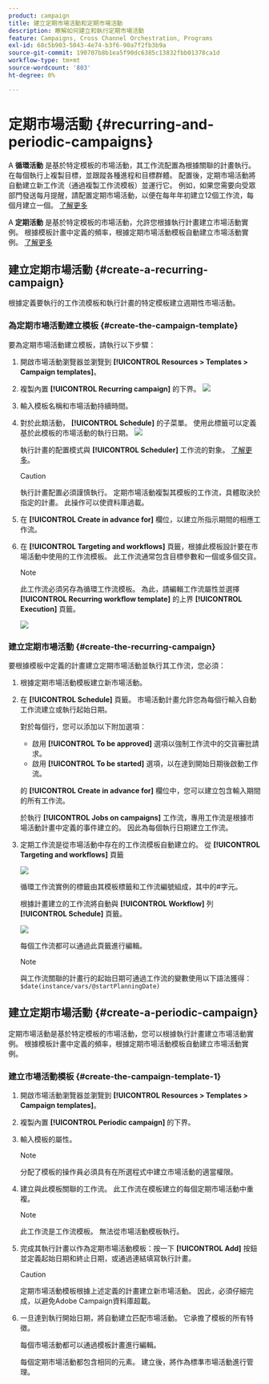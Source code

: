 ```yaml
---
product: campaign
title: 建立定期市場活動和定期市場活動
description: 瞭解如何建立和執行定期市場活動
feature: Campaigns, Cross Channel Orchestration, Programs
exl-id: 68c5b903-5043-4e74-b3f6-90a7f2fb3b9a
source-git-commit: 190707b8b1ea5f90dc6385c13832fbb01378ca1d
workflow-type: tm+mt
source-wordcount: '803'
ht-degree: 0%

---
```


# 定期市場活動 {#recurring-and-periodic-campaigns}

A **循環活動** 是基於特定模板的市場活動，其工作流配置為根據關聯的計畫執行。 在每個執行上複製目標，並跟蹤各種進程和目標群體。  配置後，定期市場活動將自動建立新工作流（通過複製工作流模板）並運行它。 例如，如果您需要向受眾部門發送每月提醒，請配置定期市場活動，以便在每年年初建立12個工作流，每個月建立一個。 [了解更多](#create-a-recurring-campaign)

A **定期活動** 是基於特定模板的市場活動，允許您根據執行計畫建立市場活動實例。 根據模板計畫中定義的頻率，根據定期市場活動模板自動建立市場活動實例。 [了解更多](#create-a-periodic-campaign)

## 建立定期市場活動 {#create-a-recurring-campaign}

根據定義要執行的工作流模板和執行計畫的特定模板建立週期性市場活動。

### 為定期市場活動建立模板 {#create-the-campaign-template}

要為定期市場活動建立模板，請執行以下步驟：

1. 開啟市場活動瀏覽器並瀏覽到 **[!UICONTROL Resources > Templates > Campaign templates]**。
1. 複製內置 **[!UICONTROL Recurring campaign]** 的下界。
   ![](assets/recurring-campaign-duplicate.png)
1. 輸入模板名稱和市場活動持續時間。
1. 對於此類活動， **[!UICONTROL Schedule]** 的子菜單。 使用此標籤可以定義基於此模板的市場活動的執行日期。
   ![](assets/recurring-campaign-schedule.png)

   執行計畫的配置模式與 **[!UICONTROL Scheduler]** 工作流的對象。 [了解更多](../workflow/scheduler.md)。

   >[!CAUTION]
   >
   >執行計畫配置必須謹慎執行。 定期市場活動複製其模板的工作流，具體取決於指定的計畫。 此操作可以使資料庫過載。

1. 在 **[!UICONTROL Create in advance for]** 欄位，以建立所指示期間的相應工作流。
1. 在 **[!UICONTROL Targeting and workflows]** 頁籤，根據此模板設計要在市場活動中使用的工作流模板。 此工作流通常包含目標參數和一個或多個交貨。

   >[!NOTE]
   >
   >此工作流必須另存為循環工作流模板。 為此，請編輯工作流屬性並選擇 **[!UICONTROL Recurring workflow template]** 的上界 **[!UICONTROL Execution]** 頁籤。

   ![](assets/recurring-campaign-wf-properties.png)

### 建立定期市場活動 {#create-the-recurring-campaign}

要根據模板中定義的計畫建立定期市場活動並執行其工作流，您必須：

1. 根據定期市場活動模板建立新市場活動。
1. 在 **[!UICONTROL Schedule]** 頁籤。 市場活動計畫允許您為每個行輸入自動工作流建立或執行起始日期。

   對於每個行，您可以添加以下附加選項：

   * 啟用 **[!UICONTROL To be approved]** 選項以強制工作流中的交貨審批請求。
   * 啟用 **[!UICONTROL To be started]** 選項，以在達到開始日期後啟動工作流。

   的 **[!UICONTROL Create in advance for]** 欄位中，您可以建立包含輸入期間的所有工作流。

   於執行 **[!UICONTROL Jobs on campaigns]** 工作流，專用工作流是根據市場活動計畫中定義的事件建立的。 因此為每個執行日期建立工作流。

1. 定期工作流是從市場活動中存在的工作流模板自動建立的。 從 **[!UICONTROL Targeting and workflows]** 頁籤

   ![](assets/recurring-wf-created.png)

   循環工作流實例的標籤由其模板標籤和工作流編號組成，其中的#字元。

   根據計畫建立的工作流將自動與 **[!UICONTROL Workflow]** 列 **[!UICONTROL Schedule]** 頁籤。

   ![](assets/recurring-wf-schedule-executed.png)

   每個工作流都可以通過此頁籤進行編輯。

   >[!NOTE]
   >
   >與工作流關聯的計畫行的起始日期可通過工作流的變數使用以下語法獲得：\
   >`$date(instance/vars/@startPlanningDate)`

## 建立定期市場活動 {#create-a-periodic-campaign}

定期市場活動是基於特定模板的市場活動，您可以根據執行計畫建立市場活動實例。 根據模板計畫中定義的頻率，根據定期市場活動模板自動建立市場活動實例。

### 建立市場活動模板 {#create-the-campaign-template-1}

1. 開啟市場活動瀏覽器並瀏覽到 **[!UICONTROL Resources > Templates > Campaign templates]**。
1. 複製內置 **[!UICONTROL Periodic campaign]** 的下界。
1. 輸入模板的屬性。

   >[!NOTE]
   >
   >分配了模板的操作員必須具有在所選程式中建立市場活動的適當權限。

1. 建立與此模板關聯的工作流。 此工作流在模板建立的每個定期市場活動中重複。

   >[!NOTE]
   >
   >此工作流是工作流模板。 無法從市場活動模板執行。

1. 完成其執行計畫以作為定期市場活動模板：按一下 **[!UICONTROL Add]** 按鈕並定義起始日期和終止日期，或通過連結填寫執行計畫。

   >[!CAUTION]
   >
   >定期市場活動模板根據上述定義的計畫建立新市場活動。 因此，必須仔細完成，以避免Adobe Campaign資料庫超載。

1. 一旦達到執行開始日期，將自動建立匹配市場活動。 它承擔了模板的所有特徵。

   每個市場活動都可以通過模板計畫進行編輯。

   每個定期市場活動都包含相同的元素。 建立後，將作為標準市場活動進行管理。
